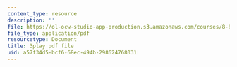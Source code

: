 ```yaml
---
content_type: resource
description: ''
file: https://ol-ocw-studio-app-production.s3.amazonaws.com/courses/8-821-string-theory-and-holographic-duality-fall-2014/a57f34d5bcf668ec494b298624768031_jhyWwA_bJ5A.pdf
file_type: application/pdf
resourcetype: Document
title: 3play pdf file
uid: a57f34d5-bcf6-68ec-494b-298624768031
---
```

